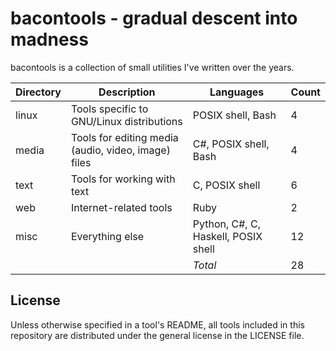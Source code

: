 bacontools - gradual descent into madness
=========================================

bacontools is a collection of small utilities I've written over the years.

| Directory | Description                                         | Languages                           | Count |
|-----------|-----------------------------------------------------|-------------------------------------|-------|
| linux     | Tools specific to GNU/Linux distributions           | POSIX shell, Bash                   | 4     |
| media     | Tools for editing media (audio, video, image) files | C#, POSIX shell, Bash               | 4     |
| text      | Tools for working with text                         | C, POSIX shell                      | 6     |
| web       | Internet-related tools                              | Ruby                                | 2     |
| misc      | Everything else                                     | Python, C#, C, Haskell, POSIX shell | 12    |
|           |                                                     | *Total*                             | 28    |

License
-------
Unless otherwise specified in a tool's README, all tools included in this
repository are distributed under the general license in the LICENSE file.
